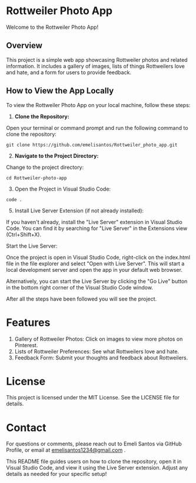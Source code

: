 # Rottweiler Photo App

Welcome to the Rottweiler Photo App!

## Overview

This project is a simple web app showcasing Rottweiler photos and related information. It includes a gallery of images, lists of things Rottweilers love and hate, and a form for users to provide feedback.

## How to View the App Locally

To view the Rottweiler Photo App on your local machine, follow these steps:

1. **Clone the Repository:**

Open your terminal or command prompt and run the following command to clone the repository:

 ```
git clone https://github.com/emelisantos/Rottweiler_photo_app.git
 ```

2. **Navigate to the Project Directory:**

Change to the project directory:
```
cd Rottweiler-photo-app
```
3. Open the Project in Visual Studio Code:
 ```
code .
 ```
5. Install Live Server Extension (if not already installed):

If you haven't already, install the "Live Server" extension in Visual Studio Code. You can find it by searching for "Live Server" in the Extensions view (Ctrl+Shift+X).

Start the Live Server:

Once the project is open in Visual Studio Code, right-click on the index.html file in the file explorer and select "Open with Live Server". This will start a local development server and open the app in your default web browser.

Alternatively, you can start the Live Server by clicking the "Go Live" button in the bottom right corner of the Visual Studio Code window.

After all the steps have been followed you will see the project.

# Features
1. Gallery of Rottweiler Photos: Click on images to view more photos on Pinterest.
2. Lists of Rottweiler Preferences: See what Rottweilers love and hate.
3. Feedback Form: Submit your thoughts and feedback about Rottweilers.

# License
This project is licensed under the MIT License. See the LICENSE file for details.

# Contact
For questions or comments, please reach out to Emeli Santos via GitHub Profile, or email at emelisantos1234@gmail.com .

This README file guides users on how to clone the repository, open it in Visual Studio Code, and view it using the Live Server extension. Adjust any details as needed for your specific setup!
